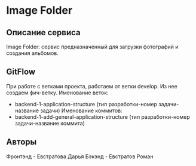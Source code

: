 # Image Folder

## Описание сервиса

Image Folder: сервис предназначенный для загрузки фотографий и создания альбомов.

## GitFlow

При работе с ветками проекта, работаем от ветки develop.
Из нее создаем фич-ветку.
Именование веток:
- backend-1-application-structure (тип разработки-номер задачи-название задачи)
Именование коммитов:
- backend-1-add-general-application-structure (тип разработки-номер задачи-название коммита)

## Авторы

Фронтэнд - Евстратова Дарья
Бэкэнд - Евстратов Роман